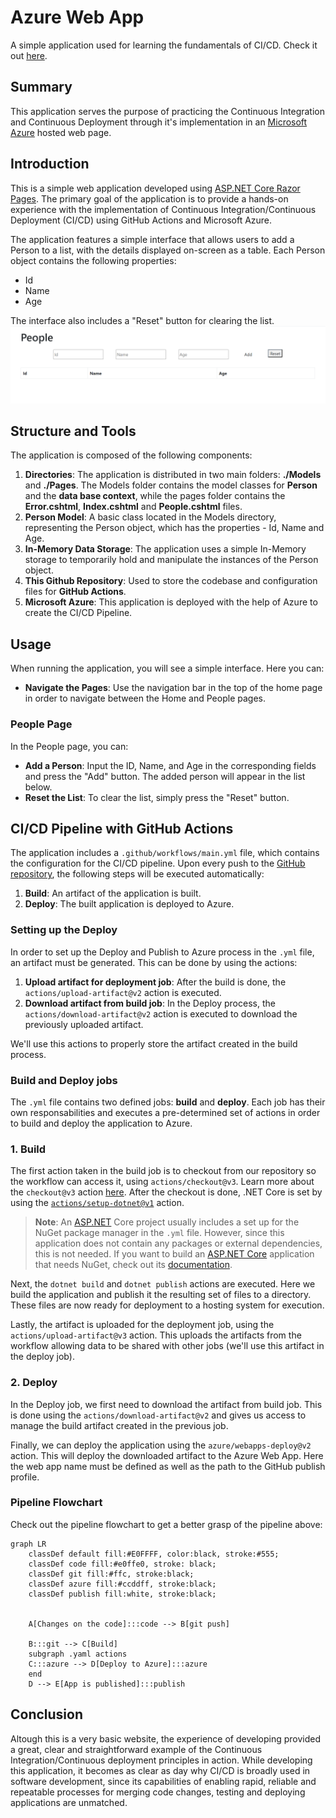 # Azure Web App
A simple application used for learning the fundamentals of CI/CD.
Check it out [here](https://azure-web-app-demo.azurewebsites.net/).

## Summary
This application serves the purpose of practicing the Continuous Integration and Continuous Deployment through it's implementation in an [Microsoft Azure](https://azure.microsoft.com/en-us/free/search/?ef_id=_k_CjwKCAjwvJyjBhApEiwAWz2nLdW-I6p2M4TEgHFVfpfzWmdw_n_VWPFPeT5asHpjx-teijvkR9FwxBoCE60QAvD_BwE_k_&OCID=AIDcmmzmnb0182_SEM__k_CjwKCAjwvJyjBhApEiwAWz2nLdW-I6p2M4TEgHFVfpfzWmdw_n_VWPFPeT5asHpjx-teijvkR9FwxBoCE60QAvD_BwE_k_&gclid=CjwKCAjwvJyjBhApEiwAWz2nLdW-I6p2M4TEgHFVfpfzWmdw_n_VWPFPeT5asHpjx-teijvkR9FwxBoCE60QAvD_BwE) hosted web page.

## Introduction
This is a simple web application developed using [ASP.NET Core Razor Pages](https://learn.microsoft.com/en-us/aspnet/core/razor-pages/?view=aspnetcore-7.0&tabs=visual-studio). The primary goal of the application is to provide a hands-on experience with the implementation of Continuous Integration/Continuous Deployment (CI/CD) using GitHub Actions and Microsoft Azure.

The application features a simple interface that allows users to add a Person to a list, with the details displayed on-screen as a table. Each Person object contains the following properties:

-   Id
-   Name
-   Age

The interface also includes a "Reset" button for clearing the list.
![People page](./Assets/People.png  "People page")

## Structure and Tools
The application is composed of the following components:
1. **Directories**: The application is distributed in two main folders: **./Models** and **./Pages**. The Models folder contains the model classes for **Person** and the **data base context**, while the pages folder contains the **Error.cshtml**, **Index.cshtml** and **People.cshtml** files.
2. **Person Model**: A basic class located in the Models directory, representing the Person object, which has the properties - Id, Name and Age.
3. **In-Memory Data Storage**:  The application uses a simple In-Memory storage to temporarily hold and manipulate the instances of the Person object.
4. **This Github Repository**: Used to store the codebase and configuration files for **GitHub Actions**.
5. **Microsoft Azure**: This application is deployed with the help of Azure to create the CI/CD Pipeline.

## Usage
When running the application, you will see a simple interface. Here you can:
- **Navigate the Pages**: Use the navigation bar in the top of the home page in order to navigate between the Home and People pages.

### People Page
In the People page, you can:
-   **Add a Person**: Input the ID, Name, and Age in the corresponding fields and press the "Add" button. The added person will appear in the list below.
-   **Reset the List**: To clear the list, simply press the "Reset" button.


## CI/CD Pipeline with GitHub Actions
The application includes a `.github/workflows/main.yml` file, which contains the configuration for the CI/CD pipeline. Upon every push to the [GitHub repository](https://github.com/MartinbianchoEduardo/azure-web-app), the following steps will be executed automatically:
1. **Build**: An artifact of the application is built.
2. **Deploy**: The built application is deployed to Azure.

### Setting up the Deploy
In order to set up the Deploy and Publish to Azure process in the `.yml` file, an artifact must be generated. This can be done by using the actions:
1. **Upload artifact for deployment job**: After the build is done, the `actions/upload-artifact@v2` action is executed.
2. **Download artifact from build job**: In the Deploy process, the `actions/download-artifact@v2` action is executed to download the previously uploaded artifact. 

We'll use this actions to properly store the artifact created in the build process. 

### Build and Deploy jobs
The `.yml` file contains two defined jobs: **build** and **deploy**. Each job has their own responsabilities and executes a pre-determined set of actions in order to build and deploy the application to Azure.
### 1. Build
The first action taken in the build job is to checkout from our repository so the workflow can access it, using `actions/checkout@v3`. Learn more about the `checkout@v3` action [here](https://github.com/actions/checkout). After the checkout is done, .NET Core is set by using the [`actions/setup-dotnet@v1`](https://github.com/actions/setup-dotnet) action. 
>**Note**: An [ASP.NET](https://learn.microsoft.com/en-us/aspnet/core/?view=aspnetcore-7.0) Core project usually includes a set up for the NuGet package manager in the `.yml` file. However, since this application does not contain any packages or external dependencies, this is not needed. If you want to build an [ASP.NET Core](https://learn.microsoft.com/en-us/aspnet/core/?view=aspnetcore-7.0) application that needs NuGet, check out its [documentation](https://learn.microsoft.com/en-us/azure/app-service/deploy-github-actions?tabs=applevel). 

Next, the `dotnet build` and `dotnet publish` actions are executed. Here we build the application and publish it the resulting set of files to a directory. These files are now ready for deployment to a hosting system for execution.

Lastly, the artifact is uploaded for the deployment job, using the `actions/upload-artifact@v3` action. This uploads the artifacts from the workflow allowing data to be shared with other jobs (we'll use this artifact in the deploy job).

### 2. Deploy
In the Deploy job, we first need to download the artifact from build job. This is done using the `actions/download-artifact@v2` and gives us access to manage the build artifact created in the previous job. 

Finally, we can deploy the application using the `azure/webapps-deploy@v2` action. This will deploy the downloaded artifact to the Azure Web App. Here the web app name must be defined as well as the path to the GitHub publish profile.

### Pipeline Flowchart
Check out the pipeline flowchart to get a better grasp of the pipeline above:
```mermaid
graph LR
	classDef default fill:#E0FFFF, color:black, stroke:#555;
	classDef code fill:#e0ffe0, stroke: black;
	classDef git fill:#ffc, stroke:black;
	classDef azure fill:#ccddff, stroke:black;
	classDef publish fill:white, stroke:black;
	

	A[Changes on the code]:::code --> B[git push]

	B:::git --> C[Build]
	subgraph .yaml actions
	C:::azure --> D[Deploy to Azure]:::azure 
	end
	D --> E[App is published]:::publish
```
## Conclusion

Altough this is a very basic website, the experience of developing provided a great, clear and straightforward example of the Continuous Integration/Continuous deployment principles in action. While developing this application, it becomes as clear as day why CI/CD is broadly used in software development, since its capabilities of enabling rapid, reliable and repeatable processes for merging code changes, testing and deploying applications are unmatched.


